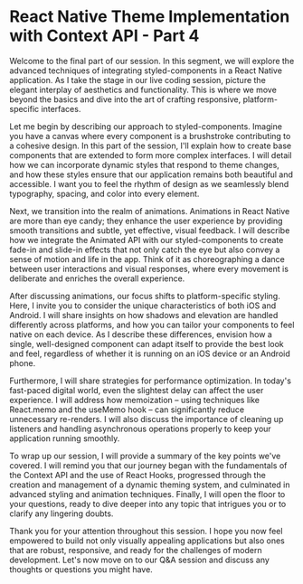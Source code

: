 # React Native Theme Implementation with Context API - Part 4

Welcome to the final part of our session. In this segment, we will explore the advanced techniques of integrating styled-components in a React Native application. As I take the stage in our live coding session, picture the elegant interplay of aesthetics and functionality. This is where we move beyond the basics and dive into the art of crafting responsive, platform-specific interfaces.

Let me begin by describing our approach to styled-components. Imagine you have a canvas where every component is a brushstroke contributing to a cohesive design. In this part of the session, I'll explain how to create base components that are extended to form more complex interfaces. I will detail how we can incorporate dynamic styles that respond to theme changes, and how these styles ensure that our application remains both beautiful and accessible. I want you to feel the rhythm of design as we seamlessly blend typography, spacing, and color into every element.

Next, we transition into the realm of animations. Animations in React Native are more than eye candy; they enhance the user experience by providing smooth transitions and subtle, yet effective, visual feedback. I will describe how we integrate the Animated API with our styled-components to create fade-in and slide-in effects that not only catch the eye but also convey a sense of motion and life in the app. Think of it as choreographing a dance between user interactions and visual responses, where every movement is deliberate and enriches the overall experience.

After discussing animations, our focus shifts to platform-specific styling. Here, I invite you to consider the unique characteristics of both iOS and Android. I will share insights on how shadows and elevation are handled differently across platforms, and how you can tailor your components to feel native on each device. As I describe these differences, envision how a single, well-designed component can adapt itself to provide the best look and feel, regardless of whether it is running on an iOS device or an Android phone.

Furthermore, I will share strategies for performance optimization. In today's fast-paced digital world, even the slightest delay can affect the user experience. I will address how memoization – using techniques like React.memo and the useMemo hook – can significantly reduce unnecessary re-renders. I will also discuss the importance of cleaning up listeners and handling asynchronous operations properly to keep your application running smoothly.

To wrap up our session, I will provide a summary of the key points we've covered. I will remind you that our journey began with the fundamentals of the Context API and the use of React Hooks, progressed through the creation and management of a dynamic theming system, and culminated in advanced styling and animation techniques. Finally, I will open the floor to your questions, ready to dive deeper into any topic that intrigues you or to clarify any lingering doubts.

Thank you for your attention throughout this session. I hope you now feel empowered to build not only visually appealing applications but also ones that are robust, responsive, and ready for the challenges of modern development. Let's now move on to our Q&A session and discuss any thoughts or questions you might have. 